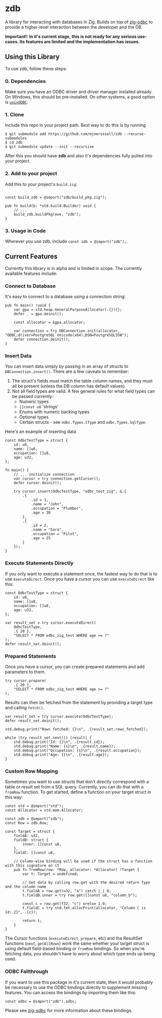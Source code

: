 # zdb

A library for interacting with databases in Zig. Builds on top of [zig-odbc](https://github.com/mjoerussell/zig-odbc) to provide a higher-level
interaction between the developer and the DB.

**Important!: In it's current stage, this is not ready for any serious use-cases. Its features are limited and the implementation has issues.**

## Using this Library

To use zdb, follow these steps:

### 0. Dependencies

Make sure you have an ODBC driver and driver manager installed already. On Windows, this should be pre-installed. On other
systems, a good option is [`unixODBC`](unixodbc.org).

### 1. Clone

Include this repo in your project path. Best way to do this is by running

```
$ git submodule add https://github.com/mjoerussell/zdb --recurse-submodules
$ cd zdb
$ git submodule update --init --recursive
```

After this you should have **zdb** and also it's dependencies fully pulled into your project.

### 2. Add to your project

Add this to your project's `build.zig`:

```zig

const build_zdb = @import("zdb/build_pkg.zig");

pub fn build(b: *std.build.Builder) void {
    // ...
    build_zdb.buildPkg(exe, "zdb");
}
```

### 3. Usage in Code

Wherever you use zdb, include `const zdb = @import("zdb");`.

## Current Features

Currently this library is in alpha and is limited in scope. The currently available features include:

### Connect to Database

It's easy to connect to a database using a connection string:

```zig
pub fn main() !void {
    var gpa = std.heap.GeneralPurposeAllocator(.{}){};
    defer _ = gpa.deinit();

    const allocator = &gpa.allocator;

    var connection = try DBConnection.init(allocator, "ODBC;driver=PostgreSQL Unicode(x64);DSN=PostgreSQL35W");
    defer connection.deinit();
}
```

### Insert Data

You can insert data simply by passing in an array of structs to `DBConnection.insert()`. There are a few caveats to remember:

1. The struct's fields must match the table column names, and they must all be present (unless the DB column has default values).
2. Not all field types are valid. A few general rules for what field types can be passed currently:
   - Numeric types
   - `[]const u8` 'strings'
   - Enums with numeric backing types
   - Optional types
   - Certain structs - see `odbc.Types.CType` and `odbc.Types.SqlType`.

Here's an example of inserting data

```zig
const OdbcTestType = struct {
    id: u8,
    name: []u8,
    occupation: []u8,
    age: u32,
};

fn main() {
    // ... initialize connection
    var cursor = try connection.getCursor();
    defer cursor.deinit();

    try cursor.insert(OdbcTestType, "odbc_test_zig", &.{
        .{
            .id = 1,
            .name = "John",
            .occupation = "Plumber",
            .age = 30
        },
        .{
            .id = 2,
            .name = "Sara",
            .occupation = "Pilot",
            .age = 25
        }
    });
}
```

### Execute Statements Directly

If you only want to execute a statement once, the fastest way to do that is to use `executeDirect`. Once you have
a cursor you can use `executeDirect` like this:

```zig
const OdbcTestType = struct {
    id: u8,
    name: []u8,
    occupation: []u8,
    age: u32,
};

var result_set = try cursor.executeDirect(
    OdbcTestType,
    .{ 20 },
    "SELECT * FROM odbc_zig_test WHERE age >= ?"
);
defer result_set.deinit();
```

### Prepared Statements

Once you have a cursor, you can create prepared statements and add parameters to them.

```zig
try cursor.prepare(
    .{ 20 },
    "SELECT * FROM odbc_zig_test WHERE age >= ?"
);
```

Results can then be fetched from the statement by providing a target type and calling `fetch()`.

```zig
var result_set = try cursor.execute(OdbcTestType);
defer result_set.deinit();

std.debug.print("Rows fetched: {}\n", .{result_set.rows_fetched});

while (try result_set.next()) |result| {
    std.debug.print("Id: {}\n", .{result.id});
    std.debug.print("Name: {s}\n", .{result.name});
    std.debug.print("Occupation: {s}\n", .{result.occupation});
    std.debug.print("Age: {}\n", .{result.age});
}
```

### Custom Row Mapping

Sometimes you want to use structs that don't directly correspond with a table or result set from a SQL query. Currently, you can do
that with a `fromRow` function. To get started, define a function on your target struct in this way:

```zig
const std = @import("std");
const Allocator = std.mem.Allocator;

const zdb = @import("zdb");
const Row = zdb.Row;

const Target = struct {
    fieldA: u32,
    fieldB: struct {
        inner: []const u8,
    },
    fieldC: []const u8,

    // Column-wise binding will be used if the struct has a function with this signature on it
    pub fn fromRow(row: *Row, allocator: *Allocator) !Target {
        var t: Target = undefined;

        // Get data by calling row.get with the desired return type and the column name
        t.fieldA = row.get(u32, "a") catch |_| 0;
        t.fieldB.inner = try row.get([]const u8, "column_b");

        const c = row.get(f32, "c") orelse 1.0;
        t.fieldC = try std.fmt.allocPrint(allocator, "Column C is {d:.2}", .{c});

        return t;
    }
}
```

The Cursor functions (`executeDirect`, `prepare`, etc) and the ResultSet functions (`next`, `getAllRows`) work the same whether your target
struct is using default field-based binding or `fromRow` bindings. So when you're fetching data, you shouldn't have to worry about which
type ends up being used.

### ODBC Fallthrough

If you want to use this package in it's current state, then it would probably be necessary to use the ODBC bindings directly to
supplement missing features. You can access the bindings by importing them like this:

```
const odbc = @import("zdb").odbc;
```

Please see [zig-odbc](https://github.com/mjoerussell/zig-odbc) for more information about these bindings.
